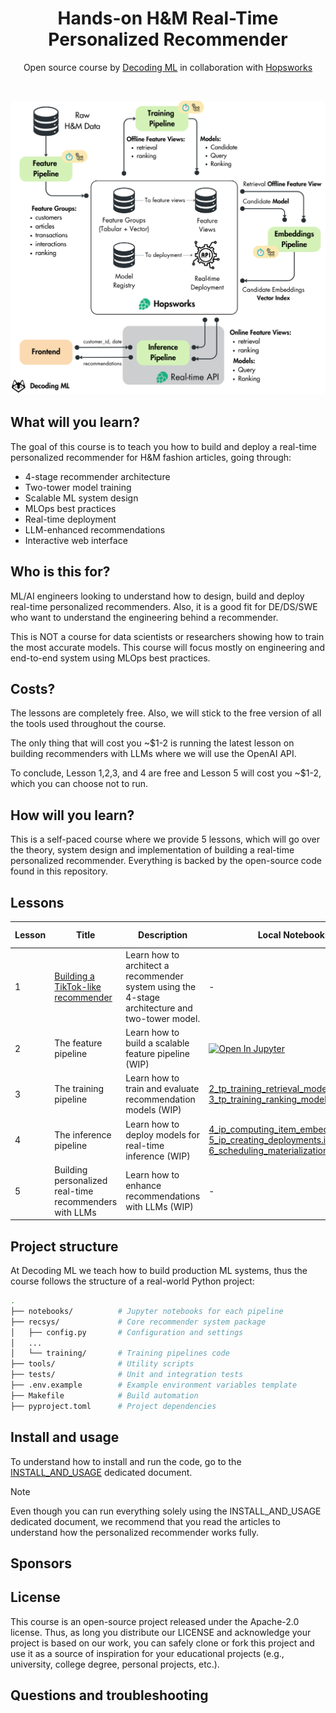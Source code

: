 <div align="center">
  <h1>Hands-on H&M Real-Time Personalized Recommender</h1>
  <p class="tagline">Open source course by <a href="https://decodingml.substack.com">Decoding ML</a> in collaboration with <a href="https://rebrand.ly/homepage-github">Hopsworks</a></p>
</div>
</br>

<p align="center">
  <a href="https://decodingml.substack.com/p/33d3273e-b8e3-4d98-b160-c3d239343022">
    <img src="assets/architecture.png" alt="Architecture" width="600">
  </a>
</p>

## What will you learn?

The goal of this course is to teach you how to build and deploy a real-time personalized recommender for H&M fashion articles, going through:

- 4-stage recommender architecture
- Two-tower model training
- Scalable ML system design
- MLOps best practices
- Real-time deployment
- LLM-enhanced recommendations
- Interactive web interface

## Who is this for?

ML/AI engineers looking to understand how to design, build and deploy real-time personalized recommenders. Also, it is a good fit for DE/DS/SWE who want to understand the engineering behind a recommender.

This is NOT a course for data scientists or researchers showing how to train the most accurate models. This course will focus mostly on engineering and end-to-end system using MLOps best practices.

## Costs?

The lessons are completely free. Also, we will stick to the free version of all the tools used throughout the course.

The only thing that will cost you ~$1-2 is running the latest lesson on building recommenders with LLMs where we will use the OpenAI API. 

To conclude, Lesson 1,2,3, and 4 are free and Lesson 5 will cost you ~$1-2, which you can choose not to run.

## How will you learn?

This is a self-paced course where we provide 5 lessons, which will go over the theory, system design and implementation of building a real-time personalized recommender. Everything is backed by the open-source code found in this repository.

## Lessons

| Lesson | Title | Description | Local Notebooks | Colab Notebooks |
|--------|-------|-------------|----------------|-----------------|
| 1 | [Building a TikTok-like recommender](https://decodingml.substack.com/p/33d3273e-b8e3-4d98-b160-c3d239343022) | Learn how to architect a recommender system using the 4-stage architecture and two-tower model. | - | - |
| 2 | The feature pipeline | Learn how to build a scalable feature pipeline (WIP) | [![Open In Jupyter](https://img.shields.io/badge/Jupyter-Open%20Notebook-blue?logo=Jupyter)](notebooks/1_fp_computing_features.ipynb) | - |
| 3 | The training pipeline | Learn how to train and evaluate recommendation models (WIP) | [2_tp_training_retrieval_model.ipynb](notebooks/2_tp_training_retrieval_model.ipynb), [3_tp_training_ranking_model.ipynb](notebooks/3_tp_training_ranking_model.ipynb) | - |
| 4 | The inference pipeline | Learn how to deploy models for real-time inference (WIP) | [4_ip_computing_item_embeddings.ipynb](notebooks/4_ip_computing_item_embeddings.ipynb),  [5_ip_creating_deployments.ipynb](notebooks/5_ip_creating_deployments.ipynb), [6_scheduling_materialization_jobs.ipynb](notebooks/6_scheduling_materialization_jobs.ipynb) | - |
| 5 | Building personalized real-time recommenders with LLMs | Learn how to enhance recommendations with LLMs (WIP) | - | - |


## Project structure

At Decoding ML we teach how to build production ML systems, thus the course follows the structure of a real-world Python project:

```bash
.
├── notebooks/          # Jupyter notebooks for each pipeline
├── recsys/             # Core recommender system package
│   ├── config.py       # Configuration and settings
│   ...
│   └── training/       # Training pipelines code
├── tools/              # Utility scripts
├── tests/              # Unit and integration tests
├── .env.example        # Example environment variables template
├── Makefile            # Build automation
├── pyproject.toml      # Project dependencies
```

## Install and usage

To understand how to install and run the code, go to the [INSTALL_AND_USAGE](https://github.com/decodingml/hands-on-personalized-recommender/blob/main/INSTALL_AND_USAGE.md) dedicated document.

> [!Note]
> Even though you can run everything solely using the INSTALL_AND_USAGE dedicated document, we recommend that you read the articles to understand how the personalized recommender works fully.

## Sponsors



## License

This course is an open-source project released under the Apache-2.0 license. Thus, as long you distribute our LICENSE and acknowledge your project is based on our work, you can safely clone or fork this project and use it as a source of inspiration for your educational projects (e.g., university, college degree, personal projects, etc.).

## Questions and troubleshooting
